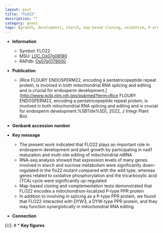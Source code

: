 ```yaml
---
layout: post
title: "FLO22"
description: ""
category: genes
tags: [growth, development, starch, map-based cloning, oxidative, R protein, plant growth, endosperm, sucrose, endosperm development]
---
```


* **Information**  
    + Symbol: FLO22  
    + MSU: [LOC_Os07g08180](http://rice.uga.edu/cgi-bin/ORF_infopage.cgi?orf=LOC_Os07g08180)  
    + RAPdb: [Os07g0179000](http://rapdb.dna.affrc.go.jp/viewer/gbrowse_details/irgsp1?name=Os07g0179000)  

* **Publication**  
    + [Rice FLOURY ENDOSPERM22, encoding a pentatricopeptide repeat protein, is involved in both mitochondrial RNA splicing and editing and is crucial for endosperm development.](http://www.ncbi.nlm.nih.gov/pubmed?term=Rice FLOURY ENDOSPERM22, encoding a pentatricopeptide repeat protein, is involved in both mitochondrial RNA splicing and editing and is crucial for endosperm development.%5BTitle%5D), 2022, J Integr Plant Biol.

* **Genbank accession number**  

* **Key message**  
    + The present work indicated that FLO22 plays an important role in endosperm development and plant growth by participating in nad1 maturation and multi-site editing of mitochondrial mRNA
    + RNA-seq analysis showed that expression levels of many genes involved in starch and sucrose metabolism were significantly down-regulated in the flo22 mutant compared with the wild type, whereas genes related to oxidative phosphorylation and the tricarboxylic acid (TCA) cycle were significantly up-regulated
    + Map-based cloning and complementation tests demonstrated that FLO22 encodes a mitochondrion-localized P-type PPR protein
    + In addition to involving in splicing as a P-type PPR protein, we found that FLO22 interacted with DYW3, a DYW-type PPR protein, and they may function synergistically in mitochondrial RNA editing

* **Connection**  

[//]: # * **Key figures**  


